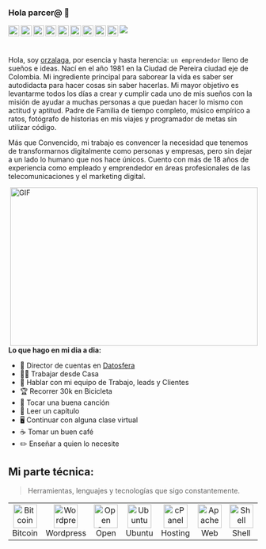 ### Hola parcer@ 👋
<a href="https://www.facebook.com/emprendedoresfb">
  <img align="left" alt="Orzalaga Facebook" width="22px" src="https://user-images.githubusercontent.com/2185794/152667984-3c99fd9b-c53d-4be4-9b72-cde99b67e7d0.svg" />
</a>
<a href="https://twitter.com/orzalaga">
  <img align="left" alt="Orzalaga | Twitter" width="22px" src="https://user-images.githubusercontent.com/2185794/152667931-243d365d-ce46-4f72-ae25-605ac0cc1214.svg" />
</a>
<a href="https://www.linkedin.com/in/orzalaga/">
  <img align="left" alt="orzalaga LinkedIN" width="22px" src="https://raw.githubusercontent.com/peterthehan/peterthehan/master/assets/linkedin.svg" />
</a>
<a href="https://open.spotify.com/user/orzalaga">
  <img align="left" alt="Orzalaga Spotify" width="22px" src="https://raw.githubusercontent.com/peterthehan/peterthehan/master/assets/spotify.svg" />
</a>
<a href="https://instagram.com/orzalaga">
  <img align="left" alt="Orzalaga Instagram" width="22px" src="https://user-images.githubusercontent.com/2185794/152667993-e2b9da41-0b1b-4387-acb6-b80910f303c6.svg" />
</a>
<a href="https://www.google.com.co/maps/contrib/115857676808822297118">
  <img align="left" alt="Local Guide" width="22px" src="https://user-images.githubusercontent.com/2185794/152668092-7e93d0eb-423e-4060-b62b-3b1aaa0215af.svg" />
</a>
<a href="https://pixabay.com/es/users/orzalaga-77630/">
  <img align="left" alt="Orzalaga Photo Pixabay" width="22px" src="https://user-images.githubusercontent.com/2185794/152668162-6ac45887-abd2-4e5d-b575-9aa390248399.svg" />
</a>
<a href="https://www.strava.com/athletes/orzalaga">
  <img align="left" alt="Orzalaga Strava" width="22px" src="https://user-images.githubusercontent.com/2185794/152668171-78ebf7d0-6fb5-484f-b273-51a64edd4b4d.svg" />
</a>
<a href="https://www.last.fm/es/user/orzalaga">
  <img align="left" alt="Orzalaga Last.fm" width="22px" src="https://user-images.githubusercontent.com/2185794/152668280-04eca6e4-8bff-4511-875f-e48ab0818a19.svg" />
</a>

![](https://visitor-badge.glitch.me/badge?page_id=orzalaga.orzalaga)

<br />

Hola, soy [orzalaga](https://orzala.ga/), por esencia y hasta herencia: ``un emprendedor`` lleno de sueños e ideas. Nací en el año 1981 en la Ciudad de Pereira ciudad eje de Colombia. Mi ingrediente principal para saborear la vida es saber ser autodidacta para hacer cosas sin saber hacerlas. Mi mayor objetivo es levantarme todos los días a crear y cumplir cada uno de mis sueños con la misión de ayudar a muchas personas a que puedan hacer lo mismo con actitud y aptitud. 
Padre de Familia de tiempo completo, músico empírico a ratos, fotógrafo de historias en mis viajes y programador de metas sin utilizar código.

Más que Convencido, mi trabajo es convencer la necesidad que tenemos de transformarnos digitalmente como personas y empresas, pero sin dejar a un lado lo humano que nos hace únicos. Cuento con más de 18 años de experiencia como empleado y emprendedor en áreas profesionales de las telecomunicaciones y el marketing digital.

  <img align="right" alt="GIF" src="https://github.com/abhisheknaiidu/abhisheknaiidu/blob/master/code.gif?raw=true" width="500" height="320" />
  
**Lo que hago en mi dia a dia:**  

- 💼 Director de cuentas en [Datosfera](https://www.datosfera.co/)
- 🧑‍💼 Trabajar desde Casa
- 💬 Hablar con mi equipo de Trabajo, leads y Clientes
- 🏆 Recorrer 30k en Bicicleta
- 🎸 Tocar una buena canción
- 📖 Leer un capítulo
- 🖥️ Continuar con alguna clase virtual
- ☕ Tomar un buen café
- ✏️ Enseñar a quien lo necesite

<h2 align="left" id="macropower-tech">Mi parte técnica:</h2>

> Herramientas, lenguajes y tecnologías que sigo constantemente.

<table>
  <tr>
    <td align="center" width="96">
      <a href="#macropower-tech">
        <img src="https://user-images.githubusercontent.com/2185794/152669121-f6a966b8-7a83-4643-87a8-8fec8001c833.svg" width="48" height="48" alt="Bitcoin" />
      </a>
      <br>Bitcoin
    </td>
    <td align="center" width="96">
      <a href="#macropower-tech">
        <img src="https://user-images.githubusercontent.com/2185794/152669143-a2dcd06c-83b0-43d0-a490-1e1cc6529d59.svg" width="48" height="48" alt="Wordpress" />
      </a>
      <br>Wordpress
    </td>
    <td align="center" width="96">
      <a href="#macropower-tech">
        <img src="https://user-images.githubusercontent.com/2185794/152669416-9106216d-0a3b-4d9c-9e5e-1238dc670f61.svg" width="48" height="48" alt="Open Source" />
      </a>
      <br>Open
    </td>
    <td align="center" width="96">
      <a href="#macropower-tech">
        <img src="https://user-images.githubusercontent.com/2185794/152669206-f6f42caf-d2da-4143-a321-ccac07d1f270.svg" width="48" height="48" alt="Ubuntu" />
      </a>
      <br>Ubuntu
    </td>
    <td align="center" width="96">
      <a href="#macropower-tech">
        <img src="https://user-images.githubusercontent.com/2185794/152669216-599affcd-e627-4a00-8fe7-8331526d74e6.svg" width="48" height="48" alt="cPanel" />
      </a>
      <br>Hosting
    </td>
    <td align="center" width="96">
      <a href="#macropower-tech">
        <img src="https://user-images.githubusercontent.com/2185794/152669202-d48d2a48-65f3-43a0-87e3-f5ca079b71fd.svg" width="48" height="48" alt="Apache" />
      </a>
      <br>Web
    </td>
    <td align="center" width="96">
      <a href="#macropower-tech" >
        <img src="https://user-images.githubusercontent.com/2185794/152669491-05a64a89-a849-4f28-8d0f-97368e81bec5.svg" width="48" height="48" alt="Shell" />
      </a>
      <br>Shell
    </td>
    <td align="center" width="96">
      <a href="#macropower-tech">
        <img src="https://user-images.githubusercontent.com/2185794/152669249-8c2cb44c-568d-447f-bc5d-ebe77409601b.svg" width="48" height="48" alt="Cloud" />
      </a>
      <br>Cloud
    </td>
    <td align="center" width="96">
      <a href="#macropower-tech">
        <img src="https://user-images.githubusercontent.com/2185794/152669263-924add27-4cbe-435d-b549-505b2ecf456e.svg" width="48" height="48" alt="CRM" />
      </a>
      <br>CRM
    </td>
  </tr>
</table>
